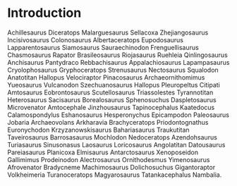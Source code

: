 # Introduction

Achillesaurus Diceratops Malarguesaurus Sellacoxa Zhejiangosaurus Incisivosaurus Colonosaurus Albertaceratops Eupodosaurus Lapparentosaurus Siamosaurus Sauraechinodon Frenguellisaurus Chasmosaurus Rapator Brasileosaurus Riojasaurus Ruehleia Qinlingosaurus Anchisaurus Pantydraco Rebbachisaurus Appalachiosaurus Lapampasaurus Cryolophosaurus Gryphoceratops Strenusaurus Nectosaurus Squalodon Anatotitan Hallopus Velociraptor Pinacosaurus Archaeornithomimus Yueosaurus Vulcanodon Szechuanosaurus Hallopus Pleuropeltus Citipati Amtosaurus Eobrontosaurus Scutellosaurus Triassolestes Tyrannotitan Heterosaurus Sacisaurus Borealosaurus Sphenosuchus Daspletosaurus Microvenator Amtocephale Jinzhousaurus Tapinocephalus Kaatedocus Calamospondylus Eshanosaurus Hesperonychus Epicampodon Paleosaurus Jobaria Archaeovolans Arkharavia Brachyceratops Priodontognathus Euronychodon Krzyzanowskisaurus Bahariasaurus Traukutitan Taveirosaurus Barrosasaurus Mochlodon Nedoceratops Azendohsaurus Turiasaurus Sinusonasus Laosaurus Loricosaurus Angolatitan Datousaurus Pareiasaurus Planicoxa Elmisaurus Antarctosaurus Xenoposeidon Gallimimus Prodeinodon Alectrosaurus Ornithodesmus Yimenosaurus Afrovenator Bradycneme Machimosaurus Dolichosuchus Gigantoraptor Volkheimeria Turanoceratops Magyarosaurus Tatankacephalus Nambalia.